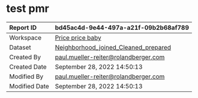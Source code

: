 



# test pmr

|Report ID|bd45ac4d-9e44-497a-a21f-09b2b68af789|
| :--- | :--- |
|Workspace|[Price price baby](../Workspaces/Price-price-baby.md)|
|Dataset|[Neighborhood_joined_Cleaned_prepared](../Datasets/Neighborhood_joined_Cleaned_prepared.md)|
|Created By|paul.mueller-reiter@rolandberger.com|
|Created Date|September 28, 2022 14:50:13|
|Modified By|paul.mueller-reiter@rolandberger.com|
|Modified Date|September 28, 2022 14:50:13|
